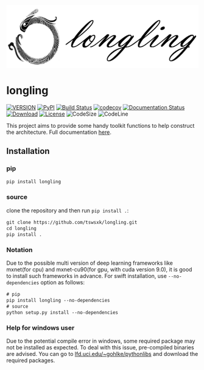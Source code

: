 ![longling logo](docs/_static/longling_logo.png)

# longling

[![VERSION](https://img.shields.io/pypi/pyversions/longling)](https://pypi.python.org/pypi/longling)
[![PyPI](https://img.shields.io/pypi/v/longling.svg)](https://pypi.python.org/pypi/longling)
[![Build Status](https://www.travis-ci.com/tswsxk/longling.svg?branch=master)](https://www.travis-ci.com/tswsxk/longling)
[![codecov](https://codecov.io/gh/tswsxk/longling/branch/master/graph/badge.svg)](https://codecov.io/gh/tswsxk/longling)
[![Documentation Status](https://readthedocs.org/projects/longling/badge/?version=latest)](https://longling.readthedocs.io/zh/latest/index.html)
[![Download](https://img.shields.io/pypi/dm/longling.svg?style=flat)](https://pypi.python.org/pypi/longling)
[![License](https://img.shields.io/github/license/tswsxk/longling)](LICENSE)
![CodeSize](https://img.shields.io/github/languages/code-size/tswsxk/longling)
![CodeLine](https://img.shields.io/tokei/lines/github/tswsxk/longling)

This project aims to provide some handy toolkit functions to help construct the
architecture. 
Full documentation [here](https://longling.readthedocs.io/zh/latest/index.html).

## Installation

### pip

```shell
pip install longling
```

### source
clone the repository and then run `pip install .`:

```shell
git clone https://github.com/tswsxk/longling.git
cd longling
pip install .
```

### Notation
Due to the possible multi version of deep learning frameworks like 
mxnet(for cpu) and mxnet-cu90(for gpu, with cuda version 9.0), 
it is good to install such frameworks in advance. 
For swift installation, use `--no-dependencies` option as follows:

```shell
# pip
pip install longling --no-dependencies
# source
python setup.py install --no-dependencies
```

### Help for windows user

Due to the potential compile error in windows, some required package may not be installed as expected.
To deal with this issue, pre-compiled binaries are advised.
You can go to [lfd.uci.edu/~gohlke/pythonlibs](https://www.lfd.uci.edu/~gohlke/pythonlibs) 
and download the required packages.

